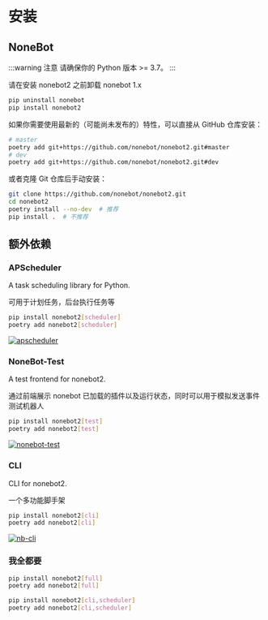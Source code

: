 # 安装

## NoneBot

:::warning 注意
请确保你的 Python 版本 >= 3.7。
:::

请在安装 nonebot2 之前卸载 nonebot 1.x

```bash
pip uninstall nonebot
pip install nonebot2
```

如果你需要使用最新的（可能尚未发布的）特性，可以直接从 GitHub 仓库安装：

```bash
# master
poetry add git+https://github.com/nonebot/nonebot2.git#master
# dev
poetry add git+https://github.com/nonebot/nonebot2.git#dev
```

或者克隆 Git 仓库后手动安装：

```bash
git clone https://github.com/nonebot/nonebot2.git
cd nonebot2
poetry install --no-dev  # 推荐
pip install .  # 不推荐
```

## 额外依赖

### APScheduler

A task scheduling library for Python.

可用于计划任务，后台执行任务等

```bash
pip install nonebot2[scheduler]
poetry add nonebot2[scheduler]
```

[![apscheduler](https://img.shields.io/github/stars/agronholm/apscheduler?style=social)](https://github.com/agronholm/apscheduler)


### NoneBot-Test

A test frontend for nonebot2.

通过前端展示 nonebot 已加载的插件以及运行状态，同时可以用于模拟发送事件测试机器人

```bash
pip install nonebot2[test]
poetry add nonebot2[test]
```

[![nonebot-test](https://img.shields.io/github/stars/nonebot/nonebot-test?style=social)](https://github.com/nonebot/nonebot-test)

### CLI

CLI for nonebot2.

一个多功能脚手架

```bash
pip install nonebot2[cli]
poetry add nonebot2[cli]
```

[![nb-cli](https://img.shields.io/github/stars/nonebot/nb-cli?style=social)](https://github.com/yanyongyu/nb-cli)

### 我全都要

```bash
pip install nonebot2[full]
poetry add nonebot2[full]
```

```bash
pip install nonebot2[cli,scheduler]
poetry add nonebot2[cli,scheduler]
```
